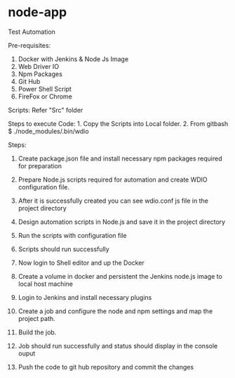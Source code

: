 # node-app

Test Automation

Pre-requisites: 
1.	Docker with Jenkins & Node Js Image
2.	Web Driver IO
3.	Npm Packages
4.	Git Hub 
5.	Power Shell Script
6. FireFox or Chrome 

Scripts: Refer "Src" folder

Steps to execute Code: 1. Copy the Scripts into Local folder.
                       2. From gitbash $ ./node_modules/.bin/wdio

Steps:
1.	Create package.json file and install necessary npm packages required for preparation 
2.	Prepare Node.js scripts required for automation and create WDIO configuration file.
 

3.	After it is successfully created you can see wdio.conf js file in the project directory
 
4.	Design automation scripts in Node.js and save it in the project directory
5.	Run the scripts with configuration file
6.	Scripts should run successfully
 

7.	Now login to Shell editor and up the Docker
 
8.	Create a volume in docker and persistent the Jenkins node.js image to local host machine
 
9.	Login to Jenkins and install necessary plugins
10.	Create a job and configure the node and npm settings and map the project path.
11.	Build the job.
12.	Job should run successfully and status should display in the console ouput
13.	Push the code to git hub repository and commit the changes


 

